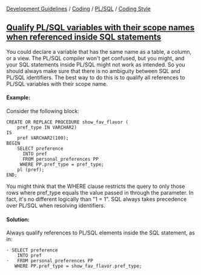 [Development Guidelines](../../../../README.md) / [Coding](../../../../README.md#coding) / [PL/SQL](../../../../README.md#coding_pl_sql) / [Coding Style](../../../../doc/coding/pl_sql/coding_style.md)

## [Qualify PL/SQL variables with their scope names when referenced inside SQL statements](../../../../doc/coding/pl_sql/coding_style.md#QualifyVariables)

You could declare a variable that has the same name as a table, a column, or a view. The PL/SQL compiler won't get confused, but you might, and your SQL statements inside PL/SQL might not work as intended. So you should always make sure that there is no ambiguity between SQL and PL/SQL identifiers. The best way to do this is to qualify all references to PL/SQL variables with their scope name.

#### Example:

Consider the following block:

```PLSQL
CREATE OR REPLACE PROCEDURE show_fav_flavor (
    pref_type IN VARCHAR2)
IS
    pref VARCHAR2(100);
BEGIN
    SELECT preference 
      INTO pref
      FROM personal_preferences PP
     WHERE PP.pref_type = pref_type;
    pl (pref);
END;
```

You might think that the WHERE clause restricts the query to only those rows where pref_type equals the value passed in through the parameter. In fact, it's no different logically than "1 = 1". SQL always takes precedence over PL/SQL when resolving identifiers.

#### Solution:

Always qualify references to PL/SQL elements inside the SQL statement, as in:

```PLSQL
· SELECT preference 
    INTO pref
·   FROM personal_preferences PP
   WHERE PP.pref_type = show_fav_flavor.pref_type;
```
